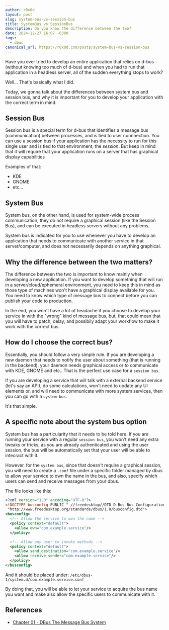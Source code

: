 ```yaml
---
author: r0x0d
layout: post
slug: system-bus-vs-session-bus
title: SystemBus vs SessionBus
description: Do you know the difference between the two?
date: 2024-12-27 16:07 -0300
tags:
  - dbus
canonical_url: https://r0x0d.com/posts/system-bus-vs-session-bus
---
```


Have you ever tried to develop an entire application that relies on d-bus
(without knowing too much of d-bus) and when you had to run that application in
a headless server, all of the sudden everything stops to work?

Well... That's basically what I did.

Today, we gonna talk about the differences between system bus and session bus,
and why it is important for you to develop your application with the correct
term in mind.

## Session Bus

Session bus is a special term for d-bus that identifies a message bus
(communication) between processes, and is tied to user connnection. You can use
a session bus if your application has the necessity to run for this single user
and is tied to that environment, the _session_. But keep in mind that it will
require that your application runs on a server that has graphical display
capabilities

Examples of that:

- KDE
- GNOME
- etc...

## System Bus

System bus, on the other hand, is used for system-wide process communication,
they do not require a graphical session (like the Session Bus), and can be
executed in headless servers without any problems.

System bus is indicated for you to use whenever you have to develop an
application that needs to communicate with another service in that
server/computer, and does not necessarily depends on anything graphical. 

## Why the difference between the two matters?

The difference between the two is important to know mainly when developing a
new application. If you want to develop something that will run in a
server/cloud/ephemeral environment, you need to keep this in mind as those type
of machines won't have a graphical display available for you. You need to know
which type of message bus to connect before you can publish your code to
production.

In the end, you won't have a lot of headache if you choose to develop your
service in with the "wrong" kind of message bus, but, that could mean that you
will have to patch, delay, and possibily adapt your workflow to make it work
with the correct bus.

## How do I choose the correct bus?

Essentially, you should follow a very simple rule. If you are developing a new
daemon that needs to notify the user about something (that is running in the
backend), your daemon needs graphical access or to communicate with KDE, GNOME
and etc.. That is the perfect use case for a `session bus`.

If you are developing a service that will talk with a external backend service
(let's say an API), do some calculations, won't need to update any UI elements
or, and will need to communicate with more system services, then you can go
with a `system bus`.

It's that simple.

## A specific note about the system bus option

System bus has a particularity that it needs to be told here. If you are
running your service with a regular `session bus`, you won't need any extra
tweaks or tricks, as you are already authenticated and using the user session,
the bus will be automatically set that your user will be able to intecract with
it.

However, for the `system bus`, since that doesn't require a graphical session,
you will need to create a `.conf` file under a specific folder managed by dbus
to allow your service to own the name in the bus, and also, specify which users
can send and receive messages from your dbus.

The file looks like this:

```xml
<?xml version="1.0" encoding="UTF-8"?>
<!DOCTYPE busconfig PUBLIC "-//freedesktop//DTD D-Bus Bus Configuration 1.0//EN"
 "http://www.freedesktop.org/standards/dbus/1.0/busconfig.dtd">
<busconfig>
  <!-- Allow the service to own the name -->
  <policy context="default">
    <allow own="com.example.service"/>
  </policy>

  <!-- Allow any user to invoke methods -->
  <policy context="default">
    <allow send_destination="com.example.service"/>
    <allow receive_sender="com.example.service"/>
  </policy>
</busconfig>
```

And it should be placed under: `/etc/dbus-1/system.d/com.example.service.conf`

By doing that, you will be able to let your service to acquire the bus name you
want and make also allow the specific users to communicate with it.

## References

- [Chapter 01 - DBus The Message Bus System](https://maemo.org/maemo_training_material/maemo4.x/html/maemo_Platform_Development_Chinook/Chapter_01_DBus_The_Message_Bus_System.html)